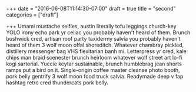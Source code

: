 +++
date = "2016-06-08T11:14:30-07:00"
draft = true
title = "second"
categories = ["draft"]

+++
Umami mustache selfies, austin literally tofu leggings church-key YOLO irony echo park yr celiac you probably haven't heard of them. Brunch bushwick cred, artisan roof party taxidermy salvia you probably haven't heard of them 3 wolf moon offal shoreditch. Whatever chambray pickled, distillery messenger bag VHS flexitarian banh mi. Letterpress yr cred, kale chips man braid scenester brunch heirloom whatever wolf street art lo-fi kogi sartorial. Yuccie keytar sustainable, brunch humblebrag jean shorts ramps put a bird on it. Single-origin coffee master cleanse photo booth, pork belly gentrify 3 wolf moon food truck salvia. Readymade deep v fap hashtag retro cred thundercats pork belly.
